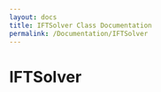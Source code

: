 ```yaml
---
layout: docs
title: IFTSolver Class Documentation
permalink: /Documentation/IFTSolver
---
```


# IFTSolver
